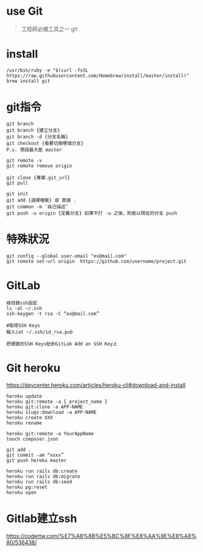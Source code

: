 # use Git
> 工程師必備工具之一 git

# install
```
/usr/bin/ruby -e "$(curl -fsSL https://raw.githubusercontent.com/Homebrew/install/master/install)"
brew install git
``` 

# git指令
```
git branch
git branch {建立分支}
git branch -d {分支名稱}
git checkout {看要切換哪個分支}
P.s. 預設最大是 master

git remote -v
git remote remove origin 

git clone {專案.git_url}
git pull

git init
git add {選擇檔案} 或 直接 . 
git common -m '自己描述’
git push -u origin {定義分支} 如果不打 -u 之後，則是以現在的分支 push

```

# 特殊狀況
```
git config --global user.email "ex@mail.com"   
git remote set-url origin  https://github.com/username/project.git
```

# GitLab
```
根目錄ssh設定
ls -al ~/.ssh
ssh-keygen -t rsa -C “ex@mail.com”

#取得SSH Keys
輸入cat ~/.ssh/id_rsa.pub 

把裡面的SSH Keys貼到GitLab Add an SSH Key上
```

# Git heroku
<https://devcenter.heroku.com/articles/heroku-cli#download-and-install>
```
heroku update
heroku git:remote -a { project_name }
heroku git:clone -a APP-NAME
heroku slugs:download -a APP-NAME
heroku create XXX     
heroku rename          

heroku git:remote -a YourAppName
touch composer.json 

git add .  
git commit -am “xxxx”
git push heroku master

heroku run rails db:create
heroku run rails db:migrate
heroku run rails db:seed
heroku pg:reset
heroku open
```

# Gitlab建立ssh
<https://codertw.com/%E7%A8%8B%E5%BC%8F%E8%AA%9E%E8%A8%80/536438/>
